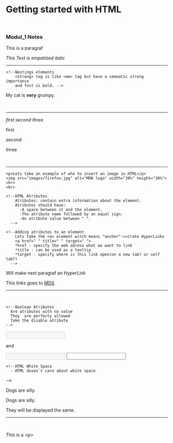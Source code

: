 <h1>Getting started with HTML</h1>
<br>
<h3>Modul_1 Notes</h3>
<!DOCTYPE html>
<html lang="en" dir="ltr">
  <head>
    <meta charset="utf-8">
    <title>MDN HTML Introduction</title>
  </head>
  <body>
    <!--Paragrafs-->
    <p>This is a paragraf</p>
    <em>This Text is empatized italic</em>
    <hr>
    <!--Anatomy of HTML elements
        <opentag>Content</closetag>
        <tagname>ContentM</tagname> ->> opentag + content + closetag == HTML element-->

    <!--Nestings elements
        <strong> tag is like <em> tag but have a semnatic strong importance
        and fost is bold. -->
        
   <p>My cat is <strong>very</strong> grumpy.</p>
   <br>
   <hr>
    <!--Block Elements vs Inline Elements
    Block Elements: start a new line , donsen t matter of elements before or after
    Block Elements: can`t be nasted with inline elemnets but can be nasted with other Block-level Elements
    Block Elements Tags: <div> <p> <form>
    Block Elements: take all avasible with
    Inline Elements: dont start on a new line.
    Inline Elements: cant be nasted with Block-level elements.
    Inline Elements: take only the necessary width
    Inline Elements tags: <span> <img> <em>
    Here is an example:
   -->
   <em>first</em>
   <em>second</em>
   <em>three</em>
   <p>first</p>
   <p>second</p>
   <p>three</p>
   <br>
   <hr>
   
   <!--Empty Elements
      *Not all elemnets follow the pattern of <tagname>Content</tagname>
      *Usually empy elements used to insert/embed something in the document
      *Example of <img src="" alt="" width="" height=""> - don`t have an closing tags
      *Empy Elements are also called void Elements.
    -->
    <p>Lets take an example of who to insert an image in HTML</p>
    <img src="images/firefox.jpg" alt="MDN logo" width="30%" height="30%">
    <hr>
    <br>

    <!--HTML Atributes
        Atributes: contain extra information about the element.
        Atributes should have:
          -A space between it and the element.
          -The atribute name followed by an equal sign.
          -An atribute value between " ".
      -->

    <!--Adding atributes to an element
        Lets take the <a> element witch means "anchor"->>Crate HyperLinks
        <a href=" " title=" " target=" ">
        *href - specify the web adress what we want to link
        *title - can be used as a tooltip
        *target - specify where is this link open(on a new tab? or self tab?)
      -->
   <p>Will make next paragraf an HyperLink</p>
   <p>This links goes to <a href="https://mozilla.org/" title="Mozilla FireFox Home Page" target="_blank">MDS</a></p>
   <hr>
   <br>

    <!--Boolean Atributes
      Are atributes with no value
      They  are perfecty allowed
      Take the disable atribute
    -->
   <input type="text" name="text" value="" disabled="disabled">
   <p>and</p>
   <input type="text" name="text" value="" disabled>
   <input type="text" name="" value="">

    <!--HTML White Space
      - HTML dosen`t care about white space
   -->
   <p>Dogs are silly.</p>
   <p>Dogs
      are
              silly.
   </p>
   <p>They will be displayed the same.</p>
   <hr><br>

   <!--HTML special caracters
    < - &lt;
    > - &gt;
    " - &quot;
    ` - &apos;
    & - &amp;
  -->
  <p>This is a &lt;p&gt;</p>


